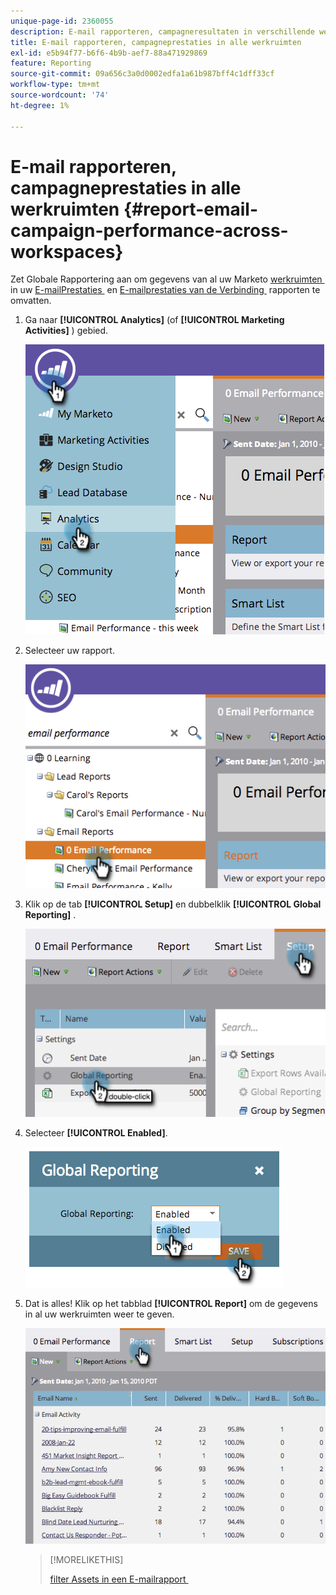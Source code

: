 ```yaml
---
unique-page-id: 2360055
description: E-mail rapporteren, campagneresultaten in verschillende werkruimten - Marketo Docs - Productdocumentatie
title: E-mail rapporteren, campagneprestaties in alle werkruimten
exl-id: e5b94f77-b6f6-4b9b-aef7-88a471929869
feature: Reporting
source-git-commit: 09a656c3a0d0002edfa1a61b987bff4c1dff33cf
workflow-type: tm+mt
source-wordcount: '74'
ht-degree: 1%

---
```


# E-mail rapporteren, campagneprestaties in alle werkruimten {#report-email-campaign-performance-across-workspaces}

Zet Globale Rapportering aan om gegevens van al uw Marketo [&#x200B; werkruimten &#x200B;](/help/marketo/product-docs/administration/workspaces-and-person-partitions/create-a-new-workspace.md) in uw [&#x200B; E-mailPrestaties &#x200B;](/help/marketo/product-docs/email-marketing/email-programs/email-program-data/email-performance-report.md) en [&#x200B; E-mailprestaties van de Verbinding &#x200B;](/help/marketo/product-docs/email-marketing/email-programs/email-program-data/email-link-performance-report.md) rapporten te omvatten.

1. Ga naar **[!UICONTROL Analytics]** (of **[!UICONTROL Marketing Activities]** ) gebied.

   ![](assets/image2014-9-16-16-3a4-3a46.png)

1. Selecteer uw rapport.

   ![](assets/image2014-9-16-16-3a4-3a51.png)

1. Klik op de tab **[!UICONTROL Setup]** en dubbelklik **[!UICONTROL Global Reporting]** .

   ![](assets/image2014-9-16-16-3a4-3a58.png)

1. Selecteer **[!UICONTROL Enabled]**.

   ![](assets/image2014-9-16-16-3a5-3a4.png)

1. Dat is alles! Klik op het tabblad **[!UICONTROL Report]** om de gegevens in al uw werkruimten weer te geven.

   ![](assets/image2014-9-16-16-3a5-3a8.png)

   >[!MORELIKETHIS]
   >
   >[&#x200B; filter Assets in een E-mailrapport &#x200B;](/help/marketo/product-docs/reporting/basic-reporting/report-activity/filter-assets-in-an-email-report.md)
